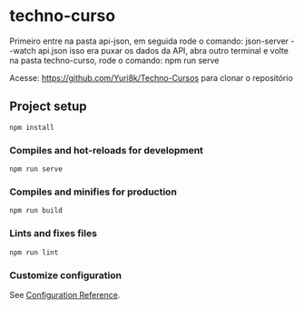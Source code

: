 # techno-curso

Primeiro entre na pasta api-json, em seguida rode o comando: json-server --watch api.json
isso era puxar os dados da API, abra outro terminal e volte na pasta techno-curso, rode o comando: npm run serve

Acesse: https://github.com/Yuri8k/Techno-Cursos para clonar o repositório

## Project setup
```
npm install
```

### Compiles and hot-reloads for development
```
npm run serve
```

### Compiles and minifies for production
```
npm run build
```

### Lints and fixes files
```
npm run lint
```

### Customize configuration
See [Configuration Reference](https://cli.vuejs.org/config/).
